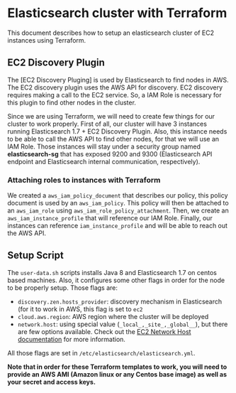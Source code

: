 # Elasticsearch cluster with Terraform

This document describes how to setup an elasticsearch cluster of EC2 instances using Terraform.

## EC2 Discovery Plugin

The [EC2 Discovery Pluging]
is used by Elasticsearch to find nodes in AWS. The EC2 discovery plugin uses the AWS API for discovery.
EC2 discovery requires making a call to the EC2 service. So, a IAM Role is necessary for this plugin to find other nodes
in the cluster.

Since we are using Terraform, we will need to create few things for our cluster to work properly. First of all, our 
cluster will have 3 instances running Elasticsearch 1.7 + EC2 Discovery Plugin. Also, this instance needs to be able 
to call the AWS API to find other nodes, for that we will use an IAM Role. Those instances will stay under a security group
named **elasticsearch-sg** that has exposed 9200 and 9300 (Elasticsearch API endpoint and Elasticsearch 
internal communication, respectively).

### Attaching roles to instances with Terraform
We created a `aws_iam_policy_document` that describes our policy, this policy document is used by an `aws_iam_policy`. 
This policy will then be attached to an `aws_iam_role` using `aws_iam_role_policy_attachment`. Then, we create an 
`aws_iam_instance_profile` that will reference our IAM Role. Finally, our instances can reference `iam_instance_profile`
and will be able to reach out the AWS API.

## Setup Script
The `user-data.sh` scripts installs Java 8 and Elasticsearch 1.7 on centos based machines.
Also, it configures some other flags in order for the node to be properly setup. Those flags are: 

- `discovery.zen.hosts_provider`: discovery mechanism in Elasticsearch (for it to work in AWS, this
flag is set to `ec2`
- `cloud.aws.region`: AWS region where the cluster will be deployed
- `network.host`: using special value (`_local_,_site_,_global__`), but there are few
options available. Check out the [EC2 Network Host documentation](https://www.elastic.co/guide/en/elasticsearch/reference/current/modules-network.html)
for more information. 

All those flags are set in `/etc/elasticsearch/elasticsearch.yml`.

**Note that in order for these Terraform templates to work, you will need to provide an AWS AMI (Amazon linux or any
Centos base image) as well as your secret and access keys.**

